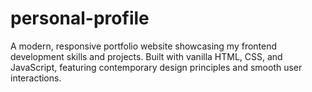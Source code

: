 # personal-profile
A modern, responsive portfolio website showcasing my frontend development skills and projects. Built with vanilla HTML, CSS, and JavaScript, featuring contemporary design principles and smooth user interactions.
